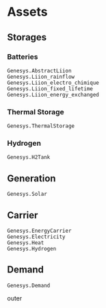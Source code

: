 # Assets

## Storages

### Batteries
```@docs
Genesys.AbstractLiion
Genesys.Liion_rainflow
Genesys.Liion_electro_chimique
Genesys.Liion_fixed_lifetime
Genesys.Liion_energy_exchanged
```

### Thermal Storage
```@docs
Genesys.ThermalStorage
```

### Hydrogen
```@docs
Genesys.H2Tank
```

## Generation
```@docs
Genesys.Solar
```

## Carrier
```@docs
Genesys.EnergyCarrier
Genesys.Electricity
Genesys.Heat
Genesys.Hydrogen
```

## Demand
```@docs
Genesys.Demand
```



outer